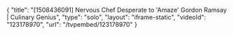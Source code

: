{
    "title": "[1508436091] Nervous Chef Desperate to 'Amaze' Gordon Ramsay | Culinary Genius",
    "type": "solo",
    "layout": "iframe-static",
    "videoId": "123178970",
    "url": "\/tvpembed\/123178970"
}
